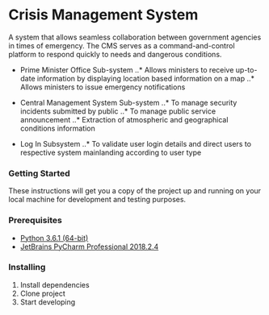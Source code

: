 # Crisis Management System
A system that allows seamless collaboration between government agencies in times of emergency. The CMS serves as a command-and-control platform to respond quickly to needs and dangerous conditions.

* Prime Minister Office Sub-system
..* Allows ministers to receive up-to-date information by displaying location based information on a map
..* Allows ministers to issue emergency notifications

* Central Management System Sub-system
..* To manage security incidents submitted by public
..* To manage public service announcement
..* Extraction of atmospheric and geographical conditions information

* Log In Subsystem
..* To validate user login details and direct users to respective system mainlanding according to user type

### Getting Started

These instructions will get you a copy of the project up and running on your local machine for development and testing purposes.

### Prerequisites

* [Python 3.6.1 (64-bit)](https://www.python.org/downloads/release/python-361/)
* [JetBrains PyCharm Professional 2018.2.4](https://www.jetbrains.com/pycharm/download/#section=windows)

### Installing

1. Install dependencies
2. Clone project
3. Start developing

